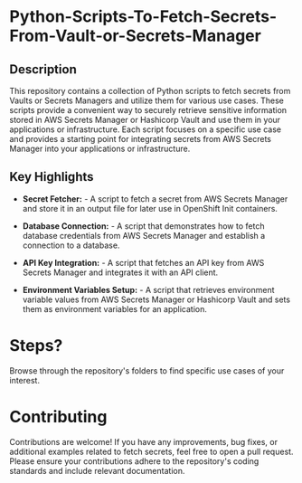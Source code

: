 # Python-Scripts-To-Fetch-Secrets-From-Vault-or-Secrets-Manager

## Description

This repository contains a collection of Python scripts to fetch secrets from Vaults or Secrets Managers and utilize them for various use cases. These scripts provide a convenient way to securely retrieve sensitive information stored in AWS Secrets Manager or Hashicorp Vault and use them in your applications or infrastructure. Each script focuses on a specific use case and provides a starting point for integrating secrets from AWS Secrets Manager into your applications or infrastructure.

## Key Highlights

- **Secret Fetcher:** -  A script to fetch a secret from AWS Secrets Manager and store it in an output file for later use in OpenShift Init containers.

- **Database Connection:** - A script that demonstrates how to fetch database credentials from AWS Secrets Manager and establish a connection to a database.

- **API Key Integration:** - A script that fetches an API key from AWS Secrets Manager and integrates it with an API client.

- **Environment Variables Setup:** - A script that retrieves environment variable values from AWS Secrets Manager or Hashicorp Vault and sets them as environment variables for an application.

# Steps?
Browse through the repository's folders to find specific use cases of your interest.

# Contributing
Contributions are welcome! If you have any improvements, bug fixes, or additional examples related to fetch secrets, feel free to open a pull request. Please ensure your contributions adhere to the repository's coding standards and include relevant documentation.
